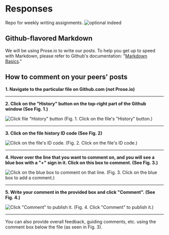 # Responses
Repo for weekly writing assignments.
![optional indeed]({{site.baseurl}}//writ4662wf15.png)
## Github-flavored Markdown

We will be using Prose.io to write our posts. To help you get up to speed with Markdown, please refer to Github's documentation: "[Markdown Basics](https://help.github.com/articles/markdown-basics/ "Link to Github Markdown documentation page.")."

## How to comment on your peers' posts

**1. Navigate to the particular file on Github.com (not Prose.io)**

___

**2. Click on the "History" button on the top-right part of the Github window (See Fig. 1.)**

![Click file "History" button](/images/Selection_065.png)
(Fig. 1. Click on the file's "History" button.)

___

**3. Click on the file history ID code (See Fig. 2)**

![Click on the file's ID code.](/images/Selection_066.png)
(Fig. 2. Click on the file's ID code.)

___

**4. Hover over the line that you want to comment on, and you will see a blue box with a "+" sign in it. Click on this box to comment. (See Fig. 3.)**

![Click on the blue box to comment on that line.](/images/Selection_067.png)
(Fig. 3. Click on the blue box to add a comment.)

___

**5. Write your comment in the provided box and click "Comment". (See Fig. 4.)**

![Click "Comment" to publish it.](/images/Selection_068.png)
(Fig. 4. Click "Comment" to publish it.)

___

You can also provide overall feedback, guiding comments, etc. using the comment box below the file (as seen in Fig. 3).
